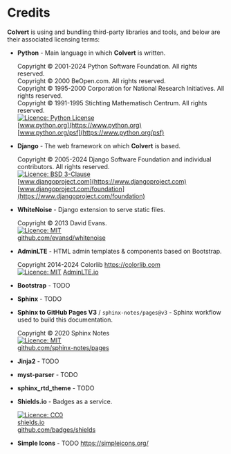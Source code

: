 # Credits

**Colvert** is using and bundling third-party libraries and tools, and below are their associated licensing terms:

* **Python** - Main language in which **Colvert** is written.

    Copyright © 2001-2024 Python Software Foundation. All rights reserved.  
    Copyright © 2000 BeOpen.com. All rights reserved.  
    Copyright © 1995-2000 Corporation for National Research Initiatives. All rights reserved.  
    Copyright © 1991-1995 Stichting Mathematisch Centrum. All rights reserved.  
    [![Licence: Python License](https://img.shields.io/badge/Licence-Python%20License-yellow?color=ffd43b)](https://www.python.org/psf/license)  
    [www.python.org](https://www.python.org)  
    [www.python.org/psf](https://www.python.org/psf)

* **Django** - The web framework on which **Colvert** is based.

    Copyright © 2005-2024 Django Software Foundation and individual contributors. All rights reserved.  
    [![Licence: BSD 3-Clause](https://img.shields.io/badge/Licence-BSD%203--Clause-chartreuse)](https://github.com/django/django/blob/main/LICENSE)  
    [www.djangoproject.com](https://www.djangoproject.com)  
    [www.djangoproject.com/foundation](https://www.djangoproject.com/foundation)

* **WhiteNoise** - Django extension to serve static files.

    Copyright © 2013 David Evans.  
    [![Licence: MIT](https://img.shields.io/badge/Licence-MIT-chartreuse)](https://github.com/evansd/whitenoise?tab=MIT-1-ov-file#readme)  
    [github.com/evansd/whitenoise](https://github.com/evansd/whitenoise)

* **AdminLTE** - HTML admin templates & components based on Bootstrap.

    Copyright 2014-2024 Colorlib <https://colorlib.com>  
    [![Licence: MIT](https://img.shields.io/badge/Licence-MIT-chartreuse)](https://github.com/ColorlibHQ/AdminLTE/blob/master/LICENSE)
    [AdminLTE.io](https://adminlte.io)

* **Bootstrap** - TODO

* **Sphinx** - TODO

* **Sphinx to GitHub Pages V3** / `sphinx-notes/pages@v3` - Sphinx workflow used to build this documentation.

    Copyright © 2020 Sphinx Notes  
    [![Licence: MIT](https://img.shields.io/badge/Licence-MIT-chartreuse)](https://github.com/sphinx-notes/pages?tab=MIT-1-ov-file#readme)  
    [github.com/sphinx-notes/pages](https://github.com/sphinx-notes/pages)

* **Jinja2** - TODO

* **myst-parser** - TODO

* **sphinx_rtd_theme** - TODO

* **Shields.io** - Badges as a service.

    [![Licence: CC0](https://img.shields.io/badge/License-CC0-lightgrey)](https://github.com/badges/shields?tab=CC0-1.0-1-ov-file#readme)  
    [shields.io](https://shields.io)  
    [github.com/badges/shields](https://github.com/badges/shields)

* **Simple Icons** - TODO
<https://simpleicons.org/>
